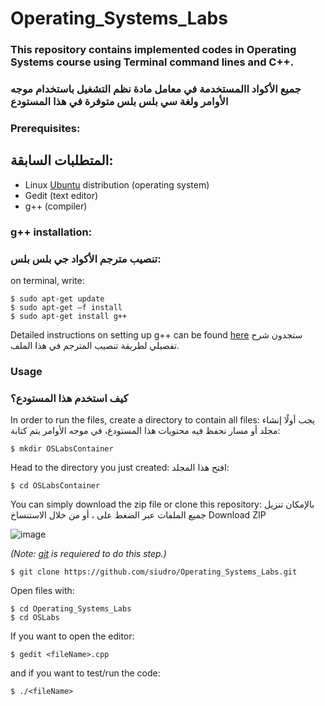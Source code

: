 # Operating_Systems_Labs
### This repository contains implemented codes in Operating Systems course using Terminal command lines and C++.

### جميع الأكواد االمستخدمة في معامل مادة نظم التشغيل باستخدام موجه الأوامر ولغة سي بلس بلس متوفرة في هذا المستودع
### Prerequisites:
## المتطلبات السابقة:
- Linux [Ubuntu](download) distribution (operating system)
- Gedit (text editor)
- g++ (compiler)


### g++ installation:
### تنصيب مترجم الأكواد جي بلس بلس:
on terminal, write:
```
$ sudo apt-get update
$ sudo apt-get –f install
$ sudo apt-get install g++
```
Detailed instructions on setting up g++ can be found [here](https://github.com/siudro/Operating_Systems_Labs/blob/main/OSLabs/LabSlides/Lab02_Compiling_C_C%2B%2B_Programs.pdf)
ستجدون شرح تفصيلي لطريقة تنصيب المترجم في هذا الملف.

### Usage
### كيف استخدم هذا المستودع؟
In order to run the files, create a directory to contain all files:
يجب أولًا إنشاء مجلد أو مسار نحفظ فيه محتويات هذا المستودع، في موجه الأوامر يتم كتابة: 
```
$ mkdir OSLabsContainer
```
Head to the directory you just created:
افتح هذا المجلد: 
```
$ cd OSLabsContainer
```
You can simply download the zip file or clone this repository:
بالإمكان تنزيل جميع الملفات عبر الضغط على 
، أو من خلال الاستنساخ Download ZIP


![image](https://user-images.githubusercontent.com/83130573/142734722-89014c83-bf77-41df-a5c7-49e0d9fd2f5f.png)


*(Note: [git](https://git-scm.com/downloads) is requiered to do this step.)*
```
$ git clone https://github.com/siudro/Operating_Systems_Labs.git
```
Open files with:
```
$ cd Operating_Systems_Labs
$ cd OSLabs
```
If you want to open the editor:
```
$ gedit <fileName>.cpp
```
and if you want to test/run the code:
```
$ ./<fileName>
```
